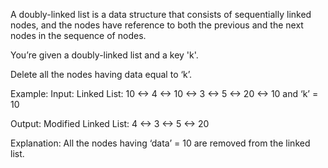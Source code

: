 A doubly-linked list is a data structure that consists of sequentially linked nodes, and the nodes have reference to both the previous and the next nodes in the sequence of nodes.

You’re given a doubly-linked list and a key 'k'.

Delete all the nodes having data equal to ‘k’.

Example:
Input: Linked List: 10 <-> 4 <-> 10 <-> 3 <-> 5 <-> 20 <-> 10 and ‘k’ = 10

Output: Modified Linked List: 4 <-> 3 <-> 5 <-> 20

Explanation: All the nodes having ‘data’ = 10 are removed from the linked list.
